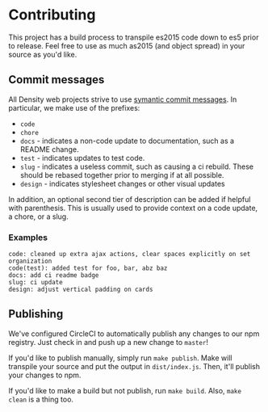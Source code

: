 # Contributing

This project has a build process to transpile es2015 code down to es5 prior to release.
Feel free to use as much as2015 (and object spread) in your source as you'd like.

## Commit messages
All Density web projects strive to use [symantic commit messages](https://seesparkbox.com/foundry/semantic_commit_messages). In particular, we make use of the prefixes:
- `code`
- `chore`
- `docs` - indicates a non-code update to documentation, such as a README change.
- `test` - indicates updates to test code.
- `slug` - indicates a useless commit, such as causing a ci rebuild. These should be rebased together prior
  to merging if at all possible.
- `design` - indicates stylesheet changes or other visual updates

In addition, an optional second tier of description can be added if helpful with parenthesis. This
is usually used to provide context on a code update, a chore, or a slug.

### Examples
```
code: cleaned up extra ajax actions, clear spaces explicitly on set organization
code(test): added test for foo, bar, abz baz
docs: add ci readme badge
slug: ci update
design: adjust vertical padding on cards
```

## Publishing
We've configured CircleCI to automatically publish any changes to our npm registry. Just check in
and push up a new change to `master`!

If you'd like to publish manually, simply run `make publish`. Make will transpile your source and
put the output in `dist/index.js`. Then, it'll publish your changes to npm.

If you'd like to make a build but not publish, run `make build`. Also, `make clean` is a thing too.
